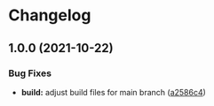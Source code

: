 # Changelog

## 1.0.0 (2021-10-22)


### Bug Fixes

* **build:** adjust build files for main branch ([a2586c4](https://www.github.com/particledecay/asdf-polaris/commit/a2586c4f0b3033655a3789a9188c58f101aace9a))
